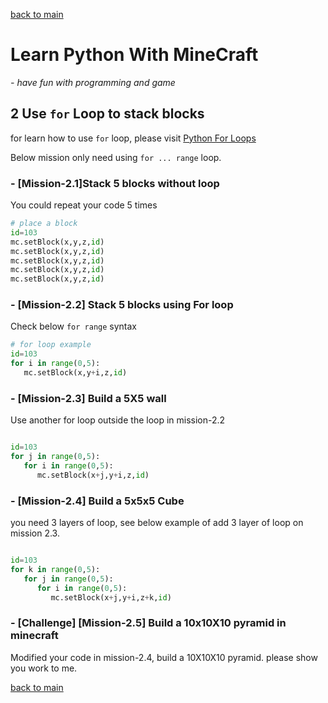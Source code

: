 [back to main](../../README.md)

# Learn Python With MineCraft

  *- have fun with programming and game*

## 2 Use `for` Loop to stack blocks

for learn how to use `for` loop, please visit [Python For Loops](https://www.w3schools.com/python/python_for_loops.asp)

Below mission only need using `for ... range` loop.

### - [Mission-2.1]Stack 5 blocks without loop

You could repeat your code 5 times

```python
# place a block
id=103
mc.setBlock(x,y,z,id)
mc.setBlock(x,y,z,id)
mc.setBlock(x,y,z,id)
mc.setBlock(x,y,z,id)
mc.setBlock(x,y,z,id)
```

### - [Mission-2.2] Stack 5 blocks using For loop

Check below `for range` syntax

```python
# for loop example
id=103
for i in range(0,5):
   mc.setBlock(x,y+i,z,id)

```

### - [Mission-2.3] Build a 5X5 wall

Use another for loop outside the loop in mission-2.2

```python

id=103
for j in range(0,5):
   for i in range(0,5):
      mc.setBlock(x+j,y+i,z,id)

```

### - [Mission-2.4] Build a 5x5x5 Cube

you need 3 layers of loop,  see below example of add 3 layer of loop on mission 2.3.

```python

id=103
for k in range(0,5):
   for j in range(0,5):
      for i in range(0,5):
         mc.setBlock(x+j,y+i,z+k,id)

```

### - [Challenge] [Mission-2.5] Build a 10x10X10 pyramid in minecraft

Modified your code in mission-2.4, build a 10X10X10 pyramid.
please show you work to me.

[back to main](../../README.md)
